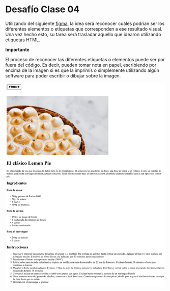 # Desafío Clase 04

Utilizando del siguiente [figma](https://www.figma.com/file/E8Orh57Weqm2a4UuU4nmdT/Clase-05---Etiquetas?type=design&node-id=101-2&mode=design&t=ue8rhiAWeIjoMyyM-0), la idea será reconocer cuáles podrían ser los diferentes elementos o etiquetas que corresponden a ese resultado visual. Una vez hecho esto, su tarea será trasladar aquello que idearon utilizando etiquetas HTML.

**Importante**

El proceso de reconocer las diferentes etiquetas o elementos puede ser por fuera del código. Es decir, pueden tomar nota en papel, escribiendo por encima de la imagen si es que la imprimís o simplemente utilizando algún software para poder escribir o dibujar sobre la imagen.

![Diseño propuesto de maquetación](./sync/clase04_design.png)